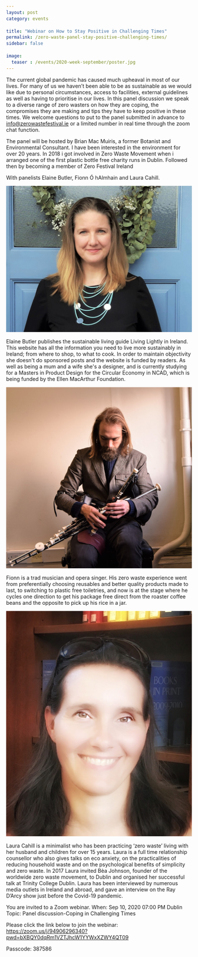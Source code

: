 ```yaml
---
layout: post
category: events

title: "Webinar on How to Stay Positive in Challenging Times"
permalink: /zero-waste-panel-stay-positive-challenging-times/
sidebar: false

image:
  teaser : /events/2020-week-september/poster.jpg
---
```


The current global pandemic has caused much upheaval in most of our lives. For many of us we haven’t been able to be as sustainable as we would like due to personal circumstances, access to facilities, external guidelines as well as having to prioritise in our lives.
In this panel discussion we speak to a diverse range of zero wasters on how they are coping, the compromises they are making and tips they have to keep positive in these times.
We welcome questions to put to the panel submitted in advance to info@zerowastefestival.ie or a limited number in real time through the zoom chat function.

The panel will be hosted by Brian Mac Muiris, a former Botanist and Environmental Consultant. I have been interested in the environment for over 20 years.  In 2018 i got involved in Zero Waste Movement when i arranged one of the first plastic bottle free charity runs in Dublin. Followed then by becoming a member of Zero Festival Ireland

With panelists Elaine Butler, Fionn Ó hAlmhain and Laura Cahill.

![Elaine Butler](/images/events/2020-week-september/elaine.jpg)

Elaine Butler publishes the sustainable living guide  Living Lightly in Ireland. This website has all the information you need to live more sustainably in Ireland; from where to shop, to what to cook. In order to maintain objectivity she doesn't do sponsored posts and the website is funded by readers. As well as being a mum and a wife she's a designer, and is currently studying for a Masters in Product Design for the Circular Economy in NCAD, which is being funded by the Ellen MacArthur Foundation. 

![Fionn Ó hAlmhain](/images/events/2020-week-september/fionn.jpg)

Fionn is a trad musician and opera singer. His zero waste experience went from preferentially choosing reusables and better quality products made to last, to switching to plastic free toiletries, and now is at the stage where he cycles one direction to get his package free direct from the roaster coffee beans and the opposite to pick up his rice in a jar.

![Laura Cahill](/images/events/2020-week-september/laura.jpg)

Laura Cahill is a minimalist who has been practicing ‘zero waste’ living with her husband and children for over 15 years. Laura is a full time relationship counsellor who also gives talks on eco anxiety,  on the practicalities of reducing household waste and on the psychological benefits of simplicity and zero waste. In 2017 Laura invited Bèa Johnson, founder of the worldwide zero waste movement, to Dublin and organised her successful talk at Trinity College Dublin. Laura has been interviewed by numerous media outlets in Ireland and abroad, and gave an interview on the Ray D’Arcy show just before the Covid-19 pandemic.

You are invited to a Zoom webinar.
When: Sep 10, 2020 07:00 PM Dublin
Topic: Panel discussion-Coping in Challenging Times

Please click the link below to join the webinar:
https://zoom.us/j/94906296340?pwd=bXBQY0dqRm1VZTJhcW1YYWxXZWY4QT09

Passcode: 387586

